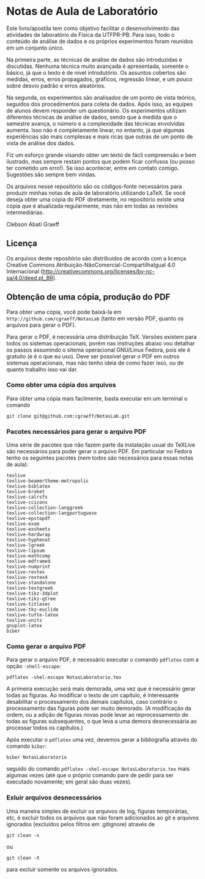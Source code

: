 # Notas de Aula de Laboratório
Este livro/apostila tem como objetivo facilitar o desenvolvimento das atividades de laboratório de Física da UTFPR-PB. Para isso, todo o conteúdo de análise de dados e os próprios experimentos foram reunidos em um conjunto único. 

Na primeira parte, as técnicas de análise de dados são introduzidas e discutidas. Nenhuma técnica muito avançada é apresentada, somente o básico, já que o texto é de nível introdutório. Os assuntos cobertos são medidas, erros, erros propagados, gráficos, regressão linear, e um pouco sobre desvio padrão e erros aleatórios.

Na segunda, os experimentos são analisados de um ponto de vista teórico, seguidos dos procedimentos para coleta de dados. Após isso, as equipes de alunos devem responder um questionário. Os experimentos utilizam diferentes técnicas de análise de dados, sendo que à medida que o semestre avança, o número e a complexidade das técnicas envolvidas aumenta. Isso não é completamente linear, no entanto, já que algumas experiências são mais complexas e mais ricas que outras de um ponto de vista de análise dos dados.

Fiz um esforço grande visando obter um texto de fácil compreensão e bem ilustrado, mas sempre restam pontos que podem ficar confusos (ou posso ter cometido um erro!). Se isso acontecer, entre em contato comigo. Sugestões são sempre bem vindas.

Os arquivos nesse repositório são os códigos-fonte necessários para produzir
minhas notas de aula de laboratório utilizando LaTeX. Se você deseja obter uma
cópia do PDF diretamente, no repositório existe uma cópia que é atualizada
regularmente, mas não em todas as revisões intermediárias.

Clebson Abati Graeff

## Licença
Os arquivos deste repositório são distribuidos de acordo com a licença Creative
Commons Atribuição-NãoComercial-CompartilhaIgual 4.0 Internacional
(http://creativecommons.org/licenses/by-nc-sa/4.0/deed.pt_BR).

## Obtenção de uma cópia, produção do PDF
Para obter uma cópia, você pode baixá-la em
`http://github.com/cgraeff/NotasLab` (tanto em versão PDF, quanto os arquivos
para gerar o PDF).

Para gerar o PDF, é necessária uma distribuição TeX. Versões existem para todos
os sistemas operacionais, porém nas instruções abaixo vou detalhar os passos
assumindo o sitema operacional GNU/Linux Fedora, pois ele é gratuito (e é o que
eu uso). Deve ser possível gerar o PDF em outros sistemas operacionais, mas não
tenho ideia de como fazer isso, ou de quanto trabalho isso vai dar.

### Como obter uma cópia dos arquivos
Para obter uma cópia mais facilmente, basta executar em um terminal o comando
```
git clone git@github.com:cgraeff/NotasLab.git
```

### Pacotes necessários para gerar o arquivo PDF
Uma série de pacotes que não fazem parte da instalação usual do TeXLive são
necessários para poder gerar o arquivo PDF. Em particular no Fedora tenho os
seguintes pacotes (nem todos são necessários para essas notas de aula):
```
texlive
texlive-beamertheme-metropolis
texlive-biblatex
texlive-braket
texlive-calrsfs
texlive-ccicons
texlive-collection-langgreek
texlive-collection-langportuguese
texlive-epstopdf
texlive-exam
texlive-exsheets
texlive-hardwrap
texlive-hyphenat
texlive-lgreek
texlive-lipsum
texlive-mathcomp
texlive-mdframed
texlive-numprint
texlive-revtex
texlive-revtex4
texlive-standalone
texlive-textgreek
texlive-tikz-3dplot
texlive-tikz-qtree
texlive-titlesec
texlive-tkz-euclide
texlive-tufte-latex
texlive-units
gnuplot-latex
biber
```

### Como gerar o arquivo PDF
Para gerar o arquivo PDF, é necessário executar o comando `pdflatex` com a opção `-shell-escape`:
```
pdflatex -shel-escape NotasLaboratorio.tex
```
A primeira execução será mais demorada, uma vez que é necessário gerar todas
as figuras. Ao modificar o texto de um capítulo, é interessante desabilitar
o processamento dos demais capítulos, caso contrário o processamento das figuras
pode ser muito demorado. (A modificação da ordem, ou a adição de figuras novas
pode levar ao reprocessamento de todas as figuras subsequentes, o que leva a uma
demora desnecessária ao processar todos os capítulos.)

Após executar o `pdflatex` uma vez, devemos gerar a bibliografia através do
comando `biber`:
```
biber NotasLaboratorio
```
seguido do comando `pdflatex -shel-escape NotasLaboratorio.tex` mais algumas vezes (até que
o próprio comando pare de pedir para ser executado novamente; em geral são duas vezes).

### Exluir arquivos desnecessários
Uma maneira simples de excluir os arquivos de log, figuras temporárias, etc, é
excluir todos os arquivos que não foram adicionados ao git e arquivos ignorados (excluídos pelos filtros em .gitignore) através de
```
git clean -x
```
ou
```
git clean -X
```
para excluir somente os arquivos ignorados.
